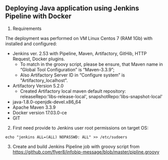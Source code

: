 ## Deploying Java application using Jenkins Pipeline with Docker

1. Requirements

The deployment was performed on VM Linux Centos 7 (RAM 1Gb) with installed and configured:
* Jenkins ver. 2.53 with Pipeline, Maven, Artifactory, GitHib, HTTP Request, Docker plugins.
  * To match in the groovy script, please be ensure, that Maven name in “Global Tool Configuration” is “Maven-3.3.9”;
  * Also Artifactory Server ID in “Configure system” is "Artifactory_localhost".
* Artifactory Version 5.2.0
  * Created Artifactory local maven default repository: releaseRepo:'libs-release-local', snapshotRepo:'libs-snapshot-local'
* java-1.8.0-openjdk-devel.x86_64
* Apache Maven 3.3.9
* Docker version 17.03.0-ce
* GIT

2. First need provide to Jenkins user root permissions on target OS:

```echo "jenkins ALL=(ALL) NOPASSWD: ALL" >> /etc/sudoers```

3. Create and build Jenkins Pipeline job with groovy script from https://github.com/flyer8/infobip-message/blob/master/pipline.groovy
